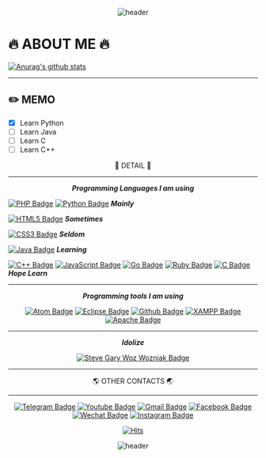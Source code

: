 <div align=center>

![header](https://capsule-render.vercel.app/api?type=rect&color=gradient&height=333&section=header&text=SaNsLePeR&fontSize=150)

</div>

# :fire: ABOUT ME :fire:

[![Anurag's github stats](https://github-readme-stats.vercel.app/api?username=sansleper)](https://github.com/anuraghazra/github-readme-stats)

***

## :pencil2: MEMO
- [x] Learn Python
- [ ] Learn Java
- [ ] Learn C
- [ ] Learn C++   

<div align=center>

:flashlight: DETAIL :flashlight:

</div>

***

<div align=center>

**_Programming Languages I am using_**

</div>

[![PHP Badge](http://img.shields.io/badge/-PHP-777BB4?style=for-the-badge&logo=w3c&link=https://www.php.net/)](https://www.php.net/)
[![Python Badge](http://img.shields.io/badge/-Python-3776AB?style=for-the-badge&logo=w3c&link=https://zzsza.github.io/)](https://www.python.org/)
**_Mainly_**   

[![HTML5 Badge](http://img.shields.io/badge/-HTML5-E34F26?style=for-the-badge&logo=w3c&link=https://zzsza.github.io/)](https://www.w3.org/TR/html52/)
**_Sometimes_**   

[![CSS3 Badge](http://img.shields.io/badge/-CSS3-1572B6?style=for-the-badge&logo=w3c&link=https://zzsza.github.io/)](https://www.w3.org/Style/CSS/Overview.en.html)
**_Seldom_**   

[![Java Badge](http://img.shields.io/badge/-Java-007396?style=for-the-badge&logo=w3c&link=https://zzsza.github.io/)](https://www.oracle.com/java/)
**_Learning_**   

[![C++ Badge](http://img.shields.io/badge/-C++-00599C?style=for-the-badge&logo=w3c&link=https://zzsza.github.io/)](https://isocpp.org/)
[![JavaScript Badge](http://img.shields.io/badge/-JavaScript-F7DF1E?style=for-the-badge&logo=w3c&link=https://zzsza.github.io/)](https://developer.mozilla.org/en-US/docs/Web/JavaScript)
[![Go Badge](http://img.shields.io/badge/-Go-00ADD8?style=for-the-badge&logo=w3c&link=https://zzsza.github.io/)](https://golang.org/)
[![Ruby Badge](http://img.shields.io/badge/-Ruby-CC342D?style=for-the-badge&logo=w3c&link=https://zzsza.github.io/)](http://www.ruby-lang.org/en/)
[![C Badge](http://img.shields.io/badge/-C-A8B9CC?style=for-the-badge&logo=w3c&link=https://zzsza.github.io/)](https://en.cppreference.com/w/)
**_Hope Learn_**

***

<div align=center>

**_Programming tools I am using_**

</div>

<div align=center>

[![Atom Badge](http://img.shields.io/badge/-Atom-66595C?style=for-the-badge&logo=Atom&link=https://zzsza.github.io/)](https://atom.io/)
[![Eclipse Badge](http://img.shields.io/badge/-Eclipse-2C2255?style=for-the-badge&logo=Eclipse&link=https://zzsza.github.io/)](https://www.eclipse.org/downloads/)
[![Github Badge](http://img.shields.io/badge/-Github-181717?style=for-the-badge&logo=Github&link=https://zzsza.github.io/)](https://github.com)
[![XAMPP Badge](http://img.shields.io/badge/-XAMPP-FB7A24?style=for-the-badge&logo=XAMPP&link=https://zzsza.github.io/)](https://www.apachefriends.org/index.html)
[![Apache Badge](http://img.shields.io/badge/-Apache-D22128?style=for-the-badge&logo=Apache&link=https://zzsza.github.io/)](https://httpd.apache.org/)

</div>

***

<div align=center>

**_Idolize_**

</div>

<div align=center>

[![Steve Gary Woz Wozniak Badge](https://img.shields.io/static/v1?label=MY_LOLMODEL&message=Ste_Gary_Woz_Wozniak&color=orange?style=for-the-badge&link=http://www.woz.org/)](http://www.woz.org/)

</div>

***

<div align=center>

:earth_americas: OTHER CONTACTS :earth_asia:

</div>

***

<div align=center>
  
[![Telegram Badge](http://img.shields.io/badge/-Telegram-2CA5E0?style=flat-square&logo=telegram&link=https://telegram.org/)](https://telegram.org/)
[![Youtube Badge](https://img.shields.io/badge/Youtube-ff0000?style=flat-square&logo=youtube&link=https://www.youtube.com/)](https://www.youtube.com/)
[![Gmail Badge](https://img.shields.io/badge/-Gmail-d14836?style=flat-square&logo=Gmail&logoColor=white&link=mailto:sansleper@gmail.com)](mailto:sansleper@gmail.com)
[![Facebook Badge](https://img.shields.io/badge/-Facebook-1877f2?style=flat-square&logo=facebook&logoColor=white&link=https://www.facebook.com/)](https://www.facebook.com/)
[![Wechat Badge](http://img.shields.io/badge/-Wechat-7BB32E?style=flat-square&logo=wechat&link=https://www.wechat.com/)](https://www.wechat.com/)
[![Instagram Badge](https://img.shields.io/badge/-Instagram-dd2a7b?style=flat-square&logo=instagram&logoColor=white&link=https://www.instagram.com/)](https://www.instagram.com/) 

</div>

<div align=center>

[![Hits](https://hits.seeyoufarm.com/api/count/incr/badge.svg?url=https%3A%2F%2Fgithub.com%2Fsansleper%2FYouTube-C.M-check%2F)](https://hits.seeyoufarm.com)

![header](https://capsule-render.vercel.app/api?type=egg&color=gradient&height=333&section=footer&text=sAnSlEpEr&fontSize=100)

</div>
